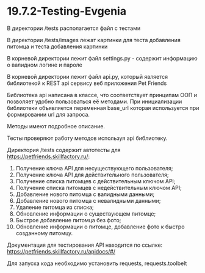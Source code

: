 # 19.7.2-Testing-Evgenia
В директории /tests располагается файл с тестами

В директории /tests/images лежат картинки для теста добавления питомца и теста добавления картинки

В корневой директории лежит файл settings.py - содержит информацию о валидном логине и пароле

В корневой директории лежит файл api.py, который является библиотекой к REST api сервису веб приложения Pet Friends

Библиотека api написана в классе, что соответствует принципам ООП и позволяет удобно пользоваться её методами.
При инициализации библиотеки объявляется переменная base_url которая используется при формировании url для запроса.

Методы имеют подробное описание.

Тесты проверяют работу методов используя api библиотеку.

Директория /tests содержит автотесты для https://petfriends.skillfactory.ru/:
1. Получение ключа API для несуществующего пользователя;
2. Получение ключа API для действительного пользователя;
3. Получение списка питомцев с действительным ключом API;
4. Получение списка питомцев с недействительным ключом API;
5. Добавление нового питомца с валидными данными;
6. Добавление нового питомца с невалидными данными;
7. Удаление питомца из списка;
8. Обновление информации о существующем питомце;
9. Быстрое добавление питомца без фото;
10. Обновление информации о питомце, добавление фото к быстро созданному питомцу.

Документация для тестирования API находится по ссылке: https://petfriends.skillfactory.ru/apidocs/#/

Для запуска кода необходимо установить requests, requests.toolbelt
